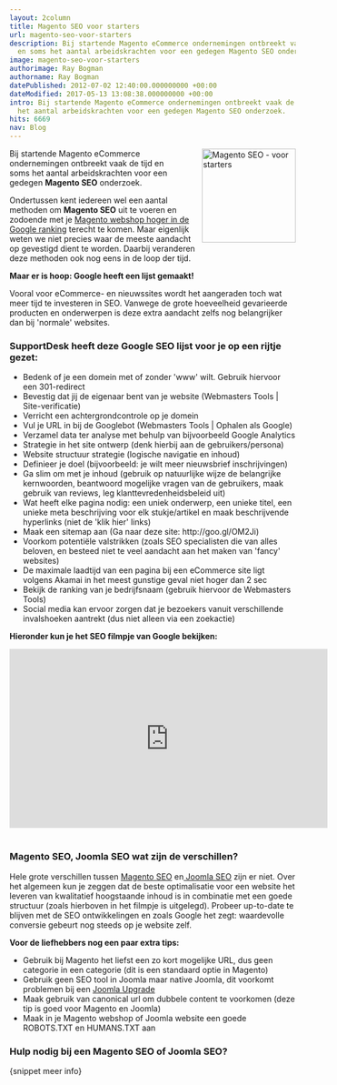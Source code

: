 ```yaml
---
layout: 2column
title: Magento SEO voor starters
url: magento-seo-voor-starters
description: Bij startende Magento eCommerce ondernemingen ontbreekt vaak de tijd
  en soms het aantal arbeidskrachten voor een gedegen Magento SEO onderzoek.
image: magento-seo-voor-starters
authorimage: Ray Bogman
authorname: Ray Bogman
datePublished: 2012-07-02 12:40:00.000000000 +00:00
dateModified: 2017-05-13 13:08:38.000000000 +00:00
intro: Bij startende Magento eCommerce ondernemingen ontbreekt vaak de tijd en soms
  het aantal arbeidskrachten voor een gedegen Magento SEO onderzoek.
hits: 6669
nav: Blog
---
```

<p><a href="blog/magento-seo-voor-starters" title="Magento SEO - voor starters" alt="Magento SEO - voor starters"><img src="images/article/magento-seo-200.jpg" width="165" height="165" title="Magento SEO - voor starters" alt="Magento SEO - voor starters" style="margin: 0px 0px 5px 5px; float: right;" /></a></p>
<p>Bij startende Magento eCommerce ondernemingen ontbreekt vaak de tijd en <br />soms het aantal arbeidskrachten voor een gedegen <strong>Magento SEO</strong> onderzoek.</p>
<p>Ondertussen kent iedereen wel een aantal methoden om <strong>Magento SEO</strong> uit te voeren en zodoende met je <span style="text-decoration: underline;">Magento webshop hoger in de Google ranking</span> terecht te komen. Maar eigenlijk weten we niet precies waar de meeste aandacht op gevestigd dient te worden. Daarbij veranderen deze methoden ook nog eens in de loop der tijd.</p>
<p><strong>Maar er is hoop: Google heeft een lijst gemaakt!</strong></p>
<p>Vooral voor eCommerce- en nieuwssites wordt het aangeraden toch wat meer tijd te investeren in SEO. Vanwege de grote hoeveelheid gevarieerde producten en onderwerpen is deze extra aandacht zelfs nog belangrijker dan bij 'normale' websites.</p>
<h3>SupportDesk heeft deze Google SEO lijst voor je op een rijtje gezet:</h3>

<ul class="check">
<li>Bedenk of je een domein met of zonder 'www' wilt. Gebruik hiervoor een 301-redirect</li>
<li>Bevestig dat jij de eigenaar bent van je website (Webmasters Tools | Site-verificatie)</li>
<li>Verricht een achtergrondcontrole op je domein</li>
<li>Vul je URL in bij de Googlebot (Webmasters Tools | Ophalen als Google)</li>
<li>Verzamel data ter analyse met behulp van bijvoorbeeld Google Analytics</li>
<li>Strategie in het site ontwerp (denk hierbij aan de gebruikers/persona)</li>
<li>Website structuur strategie (logische navigatie en inhoud)</li>
<li>Definieer je doel (bijvoorbeeld: je wilt meer nieuwsbrief inschrijvingen)</li>
<li>Ga slim om met je inhoud (gebruik op natuurlijke wijze de belangrijke kernwoorden, beantwoord mogelijke vragen van de gebruikers, maak gebruik van reviews, leg klanttevredenheidsbeleid uit)</li>
<li>Wat heeft elke pagina nodig: een uniek onderwerp, een unieke titel, een unieke meta beschrijving voor elk stukje/artikel en maak beschrijvende hyperlinks (niet de 'klik hier' links)</li>
<li>Maak een sitemap aan (Ga naar deze site: http://goo.gl/OM2Ji)</li>
<li>Voorkom potentiële valstrikken (zoals SEO specialisten die van alles beloven, en besteed niet te veel aandacht aan het maken van 'fancy' websites)</li>
<li>De maximale laadtijd van een pagina bij een eCommerce site ligt volgens Akamai in het meest gunstige geval niet hoger dan 2 sec</li>
<li>Bekijk de ranking van je bedrijfsnaam (gebruik hiervoor de Webmasters Tools)</li>
<li>Social media kan ervoor zorgen dat je bezoekers vanuit verschillende invalshoeken aantrekt (dus niet alleen via een zoekactie)</li>
</ul>
<p><strong>Hieronder kun je het SEO filmpje van Google bekijken:</strong></p>
<p><iframe width="560" height="315" src="http://www.youtube.com/embed/El3IZFGERbM" frameborder="0" allowfullscreen="allowfullscreen"></iframe>&nbsp;</p>
<h3>Magento SEO, Joomla SEO wat zijn de verschillen?</h3>
<p>Hele grote verschillen tussen <a href="index.php?option=com_content&amp;view=article&amp;id=37:magento-seo&amp;catid=9:magento&amp;Itemid=188" title="Magento SEO">Magento SEO</a> en<a href="index.php?option=com_content&amp;view=article&amp;id=29:joomla-seo&amp;catid=10:joomla&amp;Itemid=181" title="Joomla SEO"> Joomla SEO</a> zijn er niet. Over het algemeen kun je zeggen dat de beste optimalisatie voor een website het leveren van kwalitatief hoogstaande inhoud is in combinatie met een goede structuur (zoals hierboven in het filmpje is uitgelegd). Probeer up-to-date te blijven met de SEO ontwikkelingen en zoals Google het zegt: waardevolle conversie gebeurt nog steeds op je website zelf.&nbsp;</p>
<p><strong>Voor de liefhebbers nog een paar extra tips:</strong></p>
<ul class="check">
<li>Gebruik bij Magento het liefst een zo kort mogelijke URL, dus geen categorie in een categorie (dit is een standaard optie in Magento)</li>
<li>Gebruik geen SEO tool in Joomla maar native Joomla, dit voorkomt problemen bij een <a href="index.php?option=com_content&amp;view=article&amp;id=8:joomla-upgrade&amp;catid=10:joomla&amp;Itemid=140" title="Joomla Upgrade">Joomla Upgrade</a></li>
<li>Maak gebruik van canonical url om dubbele content te voorkomen (deze tip is goed voor Magento en Joomla)</li>
<li>Maak in je Magento webshop of Joomla website een goede ROBOTS.TXT en HUMANS.TXT aan</li>
</ul>
<h3>Hulp nodig bij een Magento SEO of Joomla SEO?</h3>
<p>{snippet meer info}</p>
